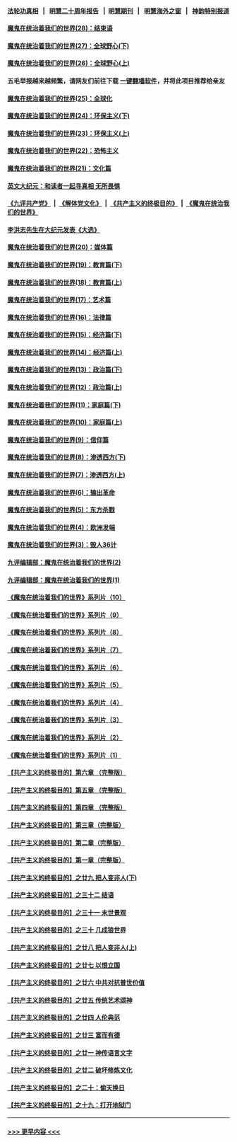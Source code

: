 #### [法轮功真相](https://github.com/gfw-breaker/truth/blob/master/README.md?t=0) &nbsp;&nbsp;|&nbsp;&nbsp; [明慧二十周年报告](https://github.com/gfw-breaker/mh-reports/blob/master/README.md?t=0) &nbsp;&nbsp;|&nbsp;&nbsp;[明慧期刊](https://github.com/gfw-breaker/mh-qikan) &nbsp;&nbsp;|&nbsp;&nbsp; [明慧海外之窗](https://github.com/gfw-breaker/mh-news/blob/master/README.md?t=0) &nbsp;&nbsp;|&nbsp;&nbsp; [神韵特别报道](https://github.com/gfw-breaker/mh-news/blob/master/shenyun.md?t=0)
#### [魔鬼在统治着我们的世界(28)：结束语](../pages/nsc422/n10936246.md?t=06140402) 
#### [魔鬼在统治着我们的世界(27)：全球野心(下)](../pages/nsc422/n10928319.md?t=06140402) 
#### [魔鬼在统治着我们的世界(26)：全球野心(上)](../pages/nsc422/n10900318.md?t=06140402) 
#### 五毛举报越来越频繁，请网友们前往下载 [一键翻墙软件](https://github.com/gfw-breaker/ssr-accounts)，并将此项目推荐给亲友
#### [魔鬼在统治着我们的世界(25)：全球化](../pages/nsc422/n10788205.md?t=06140402) 
#### [魔鬼在统治着我们的世界(24)：环保主义(下)](../pages/nsc422/n10695307.md?t=06140402) 
#### [魔鬼在统治着我们的世界(23)：环保主义(上)](../pages/nsc422/n10688613.md?t=06140402) 
#### [魔鬼在统治着我们的世界(22)：恐怖主义](../pages/nsc422/n10614727.md?t=06140402) 
#### [魔鬼在统治着我们的世界(21)：文化篇](../pages/nsc422/n10597706.md?t=06140402) 
#### [英文大纪元：和读者一起寻真相 无所畏惧](../pages/nsc422/n12542027.md?t=06140402) 
#### [《九评共产党》](https://github.com/begood0513/9ping.md/blob/master/README.md) &nbsp;|&nbsp; [《解体党文化》](../../../../jtdwh.md/blob/master/README.md)  &nbsp;|&nbsp; [《共产主义的终极目的》](../../../../gczydzjmd.md/blob/master/README.md) &nbsp;|&nbsp; [《魔鬼在统治我们的世界》](../../../../mgztzwmdsj.md/blob/master/README.md) 
#### [李洪志先生在大纪元发表《大选》](../pages/nsc422/n12534746.md?t=06140402) 
#### [魔鬼在统治着我们的世界(20)：媒体篇](../pages/nsc422/n10586579.md?t=06140402) 
#### [魔鬼在统治着我们的世界(19)：教育篇(下)](../pages/nsc422/n10564808.md?t=06140402) 
#### [魔鬼在统治着我们的世界(18)：教育篇(上)](../pages/nsc422/n10526970.md?t=06140402) 
#### [魔鬼在统治着我们的世界(17)：艺术篇](../pages/nsc422/n10499093.md?t=06140402) 
#### [魔鬼在统治着我们的世界(16)：法律篇](../pages/nsc422/n10485969.md?t=06140402) 
#### [魔鬼在统治着我们的世界(15)：经济篇(下)](../pages/nsc422/n10469975.md?t=06140402) 
#### [魔鬼在统治着我们的世界(14)：经济篇(上)](../pages/nsc422/n10457370.md?t=06140402) 
#### [魔鬼在统治着我们的世界(13)：政治篇(下)](../pages/nsc422/n10448270.md?t=06140402) 
#### [魔鬼在统治着我们的世界(12)：政治篇(上)](../pages/nsc422/n10444576.md?t=06140402) 
#### [魔鬼在统治着我们的世界(11)：家庭篇(下)](../pages/nsc422/n10440961.md?t=06140402) 
#### [魔鬼在统治着我们的世界(10)：家庭篇(上)](../pages/nsc422/n10435448.md?t=06140402) 
#### [魔鬼在统治着我们的世界(9)：信仰篇](../pages/nsc422/n10432159.md?t=06140402) 
#### [魔鬼在统治着我们的世界(8)：渗透西方(下)](../pages/nsc422/n10429603.md?t=06140402) 
#### [魔鬼在统治着我们的世界(7)：渗透西方(上)](../pages/nsc422/n10426013.md?t=06140402) 
#### [魔鬼在统治着我们的世界(6)：输出革命](../pages/nsc422/n10421536.md?t=06140402) 
#### [魔鬼在统治着我们的世界(5)：东方杀戮](../pages/nsc422/n10417707.md?t=06140402) 
#### [魔鬼在统治着我们的世界(4)：欧洲发端](../pages/nsc422/n10414890.md?t=06140402) 
#### [魔鬼在统治着我们的世界(3)：毁人36计](../pages/nsc422/n10411583.md?t=06140402) 
#### [九评编辑部：魔鬼在统治着我们的世界(2)](../pages/nsc422/n10410036.md?t=06140402) 
#### [九评编辑部：魔鬼在统治着我们的世界(1)](../pages/nsc422/n10406825.md?t=06140402) 
#### [《魔鬼在统治着我们的世界》系列片（10）](../pages/nsc422/n12292670.md?t=06140402) 
#### [《魔鬼在统治着我们的世界》系列片（9）](../pages/nsc422/n12290859.md?t=06140402) 
#### [《魔鬼在统治着我们的世界》系列片（8）](../pages/nsc422/n12287445.md?t=06140402) 
#### [《魔鬼在统治着我们的世界》系列片（7）](../pages/nsc422/n12283425.md?t=06140402) 
#### [《魔鬼在统治着我们的世界》系列片（6）](../pages/nsc422/n12282314.md?t=06140402) 
#### [《魔鬼在统治着我们的世界》系列片（5）](../pages/nsc422/n12281419.md?t=06140402) 
#### [《魔鬼在统治着我们的世界》系列片（4）](../pages/nsc422/n12274024.md?t=06140402) 
#### [《魔鬼在统治着我们的世界》系列片（3）](../pages/nsc422/n12271322.md?t=06140402) 
#### [《魔鬼在统治着我们的世界》系列片（2）](../pages/nsc422/n12269049.md?t=06140402) 
#### [《魔鬼在统治着我们的世界》系列片（1）](../pages/nsc422/n12267575.md?t=06140402) 
#### [【共产主义的终极目的】第六章 （完整版）](../pages/nsc422/n11428913.md?t=06140402) 
#### [【共产主义的终极目的】第五章 （完整版）](../pages/nsc422/n11428912.md?t=06140402) 
#### [【共产主义的终极目的】第四章 （完整版）](../pages/nsc422/n11428907.md?t=06140402) 
#### [【共产主义的终极目的】第三章（完整版）](../pages/nsc422/n11428848.md?t=06140402) 
#### [【共产主义的终极目的】第二章（完整版）](../pages/nsc422/n11428831.md?t=06140402) 
#### [【共产主义的终极目的】第一章（完整版）](../pages/nsc422/n11417651.md?t=06140402) 
#### [【共产主义的终极目的】之廿九 把人变非人(下)](../pages/nsc422/n11344140.md?t=06140402) 
#### [【共产主义的终极目的】之三十二 结语](../pages/nsc422/n11360535.md?t=06140402) 
#### [【共产主义的终极目的】之三十一 末世景观](../pages/nsc422/n11351129.md?t=06140402) 
#### [【共产主义的终极目的】之三十 几成狼世界](../pages/nsc422/n11348280.md?t=06140402) 
#### [【共产主义的终极目的】之廿八 把人变非人(上)](../pages/nsc422/n11340492.md?t=06140402) 
#### [【共产主义的终极目的】之廿七 以恨立国](../pages/nsc422/n11336944.md?t=06140402) 
#### [【共产主义的终极目的】之廿六 中共对抗普世价值](../pages/nsc422/n11324785.md?t=06140402) 
#### [【共产主义的终极目的】之廿五 传统艺术颂神](../pages/nsc422/n11296396.md?t=06140402) 
#### [【共产主义的终极目的】之廿四 人伦典范](../pages/nsc422/n11296397.md?t=06140402) 
#### [【共产主义的终极目的】之廿三 富而有德](../pages/nsc422/n11283598.md?t=06140402) 
#### [【共产主义的终极目的】之廿一 神传语言文字](../pages/nsc422/n11263265.md?t=06140402) 
#### [【共产主义的终极目的】之廿二 破坏修炼文化](../pages/nsc422/n11245728.md?t=06140402) 
#### [【共产主义的终极目的】之二十：偷天换日](../pages/nsc422/n11238846.md?t=06140402) 
#### [【共产主义的终极目的】之十九：打开地狱门](../pages/nsc422/n11206376.md?t=06140402) 

----
#### [ >>> 更早内容 <<< ](../indexes/nsc422-earlier.md)
